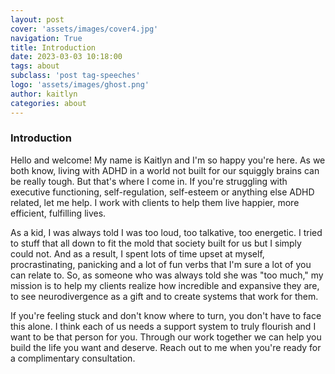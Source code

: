 ```yaml
---
layout: post
cover: 'assets/images/cover4.jpg'
navigation: True
title: Introduction
date: 2023-03-03 10:18:00
tags: about
subclass: 'post tag-speeches'
logo: 'assets/images/ghost.png'
author: kaitlyn
categories: about
---
```


<h3 id="heading3">Introduction</h3>

Hello and welcome! My name is Kaitlyn and I'm so happy you're here. As we both know, living with ADHD in a world not built for our squiggly brains can be really tough. But that's where I come in. If you're struggling with executive functioning, self-regulation, self-esteem or anything else ADHD related, let me help. I work with clients to help them live happier, more efficient, fulfilling lives. 

As a kid, I was always told I was too loud, too talkative, too energetic. I tried to stuff that all down to fit the mold that society built for us but I simply could not. And as a result, I spent lots of time upset at myself, procrastinating, panicking and a lot of fun verbs that I'm sure a lot of you can relate to. So, as someone who was always told she was "too much," my mission is to help my clients realize how incredible and expansive they are, to see neurodivergence as a gift and to create systems that work for them.

If you're feeling stuck and don't know where to turn, you don't have to face this alone. I think each of us needs a support system to truly flourish and I want to be that person for you. Through our work together we can help you build the life you want and deserve.  Reach out to me when you're ready for a complimentary consultation.   
